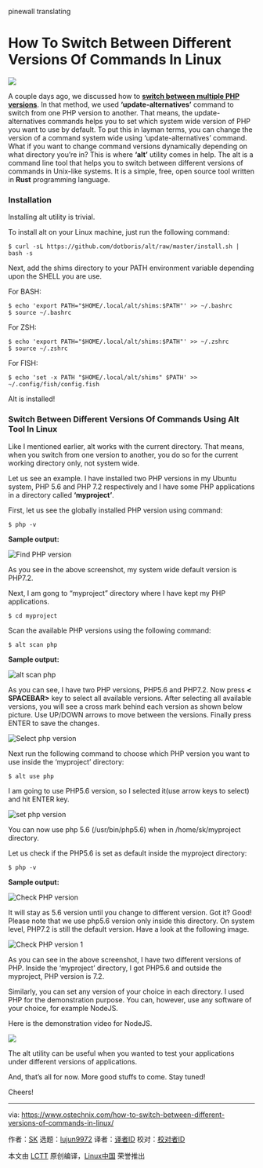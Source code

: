 pinewall translating

How To Switch Between Different Versions Of Commands In Linux
======

![](https://www.ostechnix.com/wp-content/uploads/2018/08/alt-tool-720x340.png)

A couple days ago, we discussed how to [**switch between multiple PHP versions**][1]. In that method, we used **‘update-alternatives’** command to switch from one PHP version to another. That means, the update-alternatives commands helps you to set which system wide version of PHP you want to use by default. To put this in layman terms, you can change the version of a command system wide using ‘update-alternatives’ command. What if you want to change command versions dynamically depending on what directory you’re in? This is where **‘alt’** utility comes in help. The alt is a command line tool that helps you to switch between different versions of commands in Unix-like systems. It is a simple, free, open source tool written in **Rust** programming language.

### Installation

Installing alt utility is trivial.

To install alt on your Linux machine, just run the following command:
```
$ curl -sL https://github.com/dotboris/alt/raw/master/install.sh | bash -s

```

Next, add the shims directory to your PATH environment variable depending upon the SHELL you are use.

For BASH:
```
$ echo 'export PATH="$HOME/.local/alt/shims:$PATH"' >> ~/.bashrc
$ source ~/.bashrc

```

For ZSH:
```
$ echo 'export PATH="$HOME/.local/alt/shims:$PATH"' >> ~/.zshrc
$ source ~/.zshrc

```

For FISH:
```
$ echo 'set -x PATH "$HOME/.local/alt/shims" $PATH' >> ~/.config/fish/config.fish

```

Alt is installed!

### Switch Between Different Versions Of Commands Using Alt Tool In Linux

Like I mentioned earlier, alt works with the current directory. That means, when you switch from one version to another, you do so for the current working directory only, not system wide.

Let us see an example. I have installed two PHP versions in my Ubuntu system, PHP 5.6 and PHP 7.2 respectively and I have some PHP applications in a directory called **‘myproject’**.

First, let us see the globally installed PHP version using command:
```
$ php -v

```

**Sample output:**

![Find PHP version][3]

As you see in the above screenshot, my system wide default version is PHP7.2.

Next, I am gong to “myproject” directory where I have kept my PHP applications.
```
$ cd myproject

```

Scan the available PHP versions using the following command:
```
$ alt scan php

```

**Sample output:**

![alt scan php][4]

As you can see, I have two PHP versions, PHP5.6 and PHP7.2. Now press **< SPACEBAR>** key to select all available versions. After selecting all available versions, you will see a cross mark behind each version as shown below picture. Use UP/DOWN arrows to move between the versions. Finally press ENTER to save the changes.

![Select php version][5]

Next run the following command to choose which PHP version you want to use inside the ‘myproject’ directory:
```
$ alt use php

```

I am going to use PHP5.6 version, so I selected it(use arrow keys to select) and hit ENTER key.

![set php version][6]

You can now use php 5.6 (/usr/bin/php5.6) when in /home/sk/myproject directory.

Let us check if the PHP5.6 is set as default inside the myproject directory:
```
$ php -v

```

**Sample output:**

![Check PHP version][7]

It will stay as 5.6 version until you change to different version. Got it? Good! Please note that we use php5.6 version only inside this directory. On system level, PHP7.2 is still the default version. Have a look at the following image.

![Check PHP version 1][8]

As you can see in the above screenshot, I have two different versions of PHP. Inside the ‘myproject’ directory, I got PHP5.6 and outside the myproject, PHP version is 7.2.

Similarly, you can set any version of your choice in each directory. I used PHP for the demonstration purpose. You can, however, use any software of your choice, for example NodeJS.

Here is the demonstration video for NodeJS.

![][9]

The alt utility can be useful when you wanted to test your applications under different versions of applications.

And, that’s all for now. More good stuffs to come. Stay tuned!

Cheers!



--------------------------------------------------------------------------------

via: https://www.ostechnix.com/how-to-switch-between-different-versions-of-commands-in-linux/

作者：[SK][a]
选题：[lujun9972](https://github.com/lujun9972)
译者：[译者ID](https://github.com/译者ID)
校对：[校对者ID](https://github.com/校对者ID)

本文由 [LCTT](https://github.com/LCTT/TranslateProject) 原创编译，[Linux中国](https://linux.cn/) 荣誉推出

[a]:https://www.ostechnix.com/author/sk/
[1]:https://www.ostechnix.com/how-to-switch-between-multiple-php-versions-in-ubuntu/
[2]:data:image/gif;base64,R0lGODlhAQABAIAAAAAAAP///yH5BAEAAAAALAAAAAABAAEAAAIBRAA7
[3]:http://www.ostechnix.com/wp-content/uploads/2018/08/Find-PHP-version.png
[4]:http://www.ostechnix.com/wp-content/uploads/2018/08/alt-scan-php.png
[5]:http://www.ostechnix.com/wp-content/uploads/2018/08/Select-php-version.png
[6]:http://www.ostechnix.com/wp-content/uploads/2018/08/set-php-version.png
[7]:http://www.ostechnix.com/wp-content/uploads/2018/08/Check-PHP-version.png
[8]:http://www.ostechnix.com/wp-content/uploads/2018/08/Check-PHP-version-1.png
[9]:http://www.ostechnix.com/wp-content/uploads/2018/08/Alt-NodeJS-demo.gif
